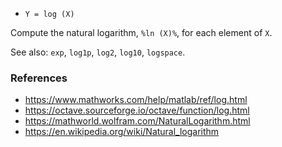 - `Y = log (X)`

Compute the natural logarithm, `%ln (X)%`, for each element of `X`.

See also: `exp`, `log1p`, `log2`, `log10`, `logspace`.

### References

- https://www.mathworks.com/help/matlab/ref/log.html
- https://octave.sourceforge.io/octave/function/log.html
- https://mathworld.wolfram.com/NaturalLogarithm.html
- https://en.wikipedia.org/wiki/Natural_logarithm

